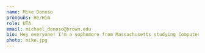 ```yaml
---
name: Mike Donoso
pronouns: He/Him
role: UTA 
email: michael_donoso@brown.edu
bio: Hey everyone! I'm a sophomore from Massachusetts studying Computer Science. Aside from CS, I love solving Sudoku puzzles, playing Super Smash Bros., and listening to 2000s music and beyond. Excited to meet you all!
photo: mike.jpg
---
```

